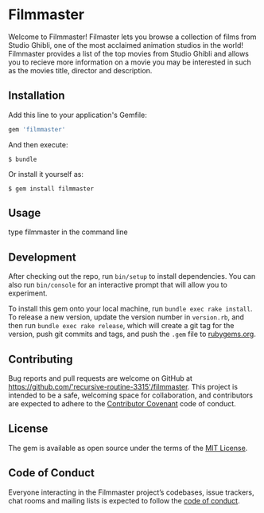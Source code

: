 # Filmmaster

Welcome to Filmmaster! Filmaster lets you browse a collection of films from Studio Ghibli, one of the most acclaimed animation studios in the world! Filmmaster provides a list of the top movies from Studio Ghibli and allows you to recieve more information on a movie you may be interested in such as the movies title, director and description.

## Installation

Add this line to your application's Gemfile:

```ruby
gem 'filmmaster'
```

And then execute:

    $ bundle

Or install it yourself as:

    $ gem install filmmaster

## Usage

type filmmaster in the command line 

## Development

After checking out the repo, run `bin/setup` to install dependencies. You can also run `bin/console` for an interactive prompt that will allow you to experiment.

To install this gem onto your local machine, run `bundle exec rake install`. To release a new version, update the version number in `version.rb`, and then run `bundle exec rake release`, which will create a git tag for the version, push git commits and tags, and push the `.gem` file to [rubygems.org](https://rubygems.org).

## Contributing

Bug reports and pull requests are welcome on GitHub at https://github.com/'recursive-routine-3315'/filmmaster. This project is intended to be a safe, welcoming space for collaboration, and contributors are expected to adhere to the [Contributor Covenant](http://contributor-covenant.org) code of conduct.

## License

The gem is available as open source under the terms of the [MIT License](https://opensource.org/licenses/MIT).

## Code of Conduct

Everyone interacting in the Filmmaster project’s codebases, issue trackers, chat rooms and mailing lists is expected to follow the [code of conduct](https://github.com/'recursive-routine-3315'/filmmaster/blob/master/CODE_OF_CONDUCT.md).

